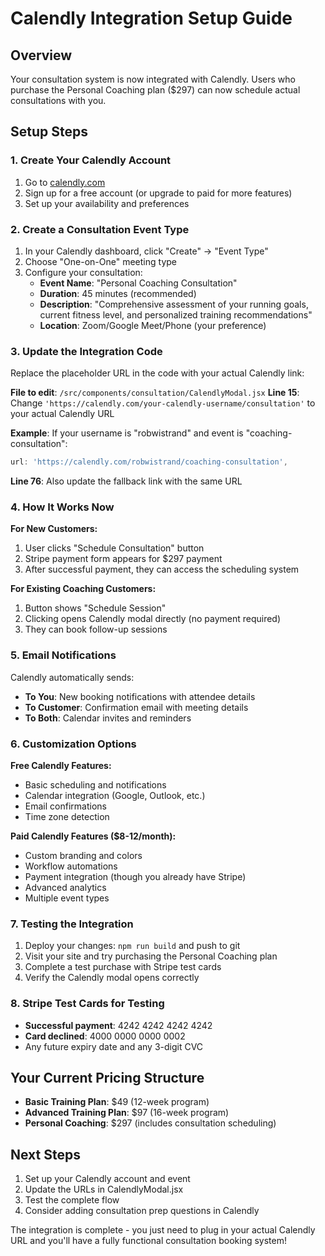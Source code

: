 # Calendly Integration Setup Guide

## Overview
Your consultation system is now integrated with Calendly. Users who purchase the Personal Coaching plan ($297) can now schedule actual consultations with you.

## Setup Steps

### 1. Create Your Calendly Account
1. Go to [calendly.com](https://calendly.com) 
2. Sign up for a free account (or upgrade to paid for more features)
3. Set up your availability and preferences

### 2. Create a Consultation Event Type
1. In your Calendly dashboard, click "Create" → "Event Type"
2. Choose "One-on-One" meeting type
3. Configure your consultation:
   - **Event Name**: "Personal Coaching Consultation" 
   - **Duration**: 45 minutes (recommended)
   - **Description**: "Comprehensive assessment of your running goals, current fitness level, and personalized training recommendations"
   - **Location**: Zoom/Google Meet/Phone (your preference)

### 3. Update the Integration Code
Replace the placeholder URL in the code with your actual Calendly link:

**File to edit**: `/src/components/consultation/CalendlyModal.jsx`
**Line 15**: Change `'https://calendly.com/your-calendly-username/consultation'` to your actual Calendly URL

**Example**: If your username is "robwistrand" and event is "coaching-consultation":
```javascript
url: 'https://calendly.com/robwistrand/coaching-consultation',
```

**Line 76**: Also update the fallback link with the same URL

### 4. How It Works Now

**For New Customers:**
1. User clicks "Schedule Consultation" button
2. Stripe payment form appears for $297 payment
3. After successful payment, they can access the scheduling system

**For Existing Coaching Customers:**
1. Button shows "Schedule Session" 
2. Clicking opens Calendly modal directly (no payment required)
3. They can book follow-up sessions

### 5. Email Notifications
Calendly automatically sends:
- **To You**: New booking notifications with attendee details
- **To Customer**: Confirmation email with meeting details
- **To Both**: Calendar invites and reminders

### 6. Customization Options

**Free Calendly Features:**
- Basic scheduling and notifications
- Calendar integration (Google, Outlook, etc.)
- Email confirmations
- Time zone detection

**Paid Calendly Features ($8-12/month):**
- Custom branding and colors
- Workflow automations
- Payment integration (though you already have Stripe)
- Advanced analytics
- Multiple event types

### 7. Testing the Integration

1. Deploy your changes: `npm run build` and push to git
2. Visit your site and try purchasing the Personal Coaching plan
3. Complete a test purchase with Stripe test cards
4. Verify the Calendly modal opens correctly

### 8. Stripe Test Cards for Testing
- **Successful payment**: 4242 4242 4242 4242
- **Card declined**: 4000 0000 0000 0002
- Any future expiry date and any 3-digit CVC

## Your Current Pricing Structure
- **Basic Training Plan**: $49 (12-week program)
- **Advanced Training Plan**: $97 (16-week program) 
- **Personal Coaching**: $297 (includes consultation scheduling)

## Next Steps
1. Set up your Calendly account and event
2. Update the URLs in CalendlyModal.jsx
3. Test the complete flow
4. Consider adding consultation prep questions in Calendly

The integration is complete - you just need to plug in your actual Calendly URL and you'll have a fully functional consultation booking system!
